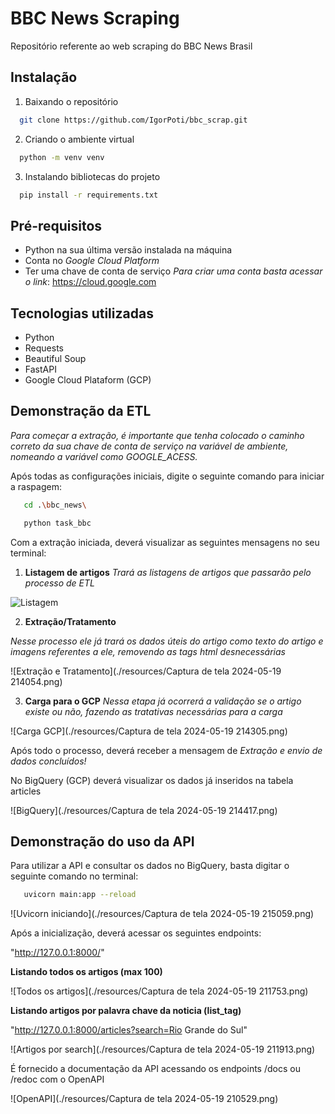 
# BBC News Scraping

Repositório referente ao web scraping do BBC News Brasil


## Instalação

1. Baixando o repositório

```bash
  git clone https://github.com/IgorPoti/bbc_scrap.git
```

2. Criando o ambiente virtual
```bash
  python -m venv venv
```

3. Instalando bibliotecas do projeto
```bash
  pip install -r requirements.txt
```

## Pré-requisitos

- Python na sua última versão instalada na máquina
- Conta no _Google Cloud Platform_
- Ter uma chave de conta de serviço
 _Para criar uma conta basta acessar o link_: https://cloud.google.com

## Tecnologias utilizadas

- Python
- Requests
- Beautiful Soup
- FastAPI
- Google Cloud Plataform (GCP)

## Demonstração da ETL

_Para começar a extração, é importante que tenha colocado o caminho correto da sua chave de conta de serviço na variável de ambiente, nomeando a variável como GOOGLE_ACESS._

Após todas as configurações iniciais, digite o seguinte comando para iniciar a raspagem:

```bash
   cd .\bbc_news\
```

```bash
   python task_bbc
```

Com a extração iniciada, deverá visualizar as seguintes mensagens no seu terminal:
1. __Listagem de artigos__
_Trará as listagens de artigos que passarão pelo processo de ETL_

![Listagem](./resources/Captura_de_tela_2024-05-19_202752.png)


 2. __Extração/Tratamento__

 _Nesse processo ele já trará os dados úteis do artigo como texto do artigo e imagens referentes a ele, removendo as tags html desnecessárias_

![Extração e Tratamento](./resources/Captura de tela 2024-05-19 214054.png)

3. __Carga para o GCP__
_Nessa etapa já ocorrerá a validação se o artigo existe ou não, fazendo as tratativas necessárias para a carga_

![Carga GCP](./resources/Captura de tela 2024-05-19 214305.png)

Após todo o processo, deverá receber a mensagem de _Extração e envio de dados concluídos!_

No BigQuery (GCP) deverá visualizar os dados já inseridos na tabela articles

![BigQuery](./resources/Captura de tela 2024-05-19 214417.png)

## Demonstração do uso da API

Para utilizar a API e consultar os dados no BigQuery, basta digitar o seguinte comando no terminal:

```bash
   uvicorn main:app --reload
```
![Uvicorn iniciando](./resources/Captura de tela 2024-05-19 215059.png)

Após a inicialização, deverá acessar os seguintes endpoints:

"http://127.0.0.1:8000/"

__Listando todos os artigos (max 100)__

![Todos os artigos](./resources/Captura de tela 2024-05-19 211753.png)

__Listando artigos por palavra chave da noticia (list_tag)__

 "http://127.0.0.1:8000/articles?search=Rio Grande do Sul"

![Artigos por search](./resources/Captura de tela 2024-05-19 211913.png)


É fornecido a documentação da API acessando os endpoints /docs ou /redoc com o  OpenAPI

![OpenAPI](./resources/Captura de tela 2024-05-19 210529.png)
